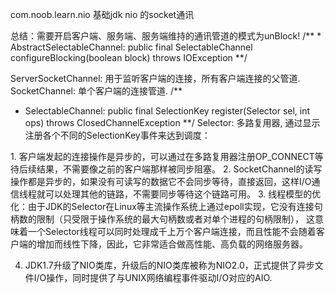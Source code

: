 com.noob.learn.nio 基础jdk nio 的socket通讯




<P>
总结：需要开启客户端、服务端、服务端维持的通讯管道的模式为unBlock!
/**
 * AbstractSelectableChannel: public final SelectableChannel configureBlocking(boolean block) throws IOException
**/
<p>

ServerSocketChannel: 用于监听客户端的连接，所有客户端连接的父管道.
SocketChannel: 单个客户端的连接管道.
/**
 * SelectableChannel: public final SelectionKey register(Selector sel, int ops) throws ClosedChannelException
**/
Selector: 多路复用器, 通过显示注册各个不同的SelectionKey事件来达到调度： 

<p>
1. 客户端发起的连接操作是异步的，可以通过在多路复用器注册OP_CONNECT等待后续结果，不需要像之前的客户端那样被同步阻塞。
2. SocketChannel的读写操作都是异步的，如果没有可读写的数据它不会同步等待，直接返回，这样I/O通信线程就可以处理其他的链路，不需要同步等待这个链路可用。
3. 线程模型的优化：由于JDK的Selector在Linux等主流操作系统上通过epoll实现，它没有连接句柄数的限制（只受限于操作系统的最大句柄数或者对单个进程的句柄限制），
这意味着一个Selector线程可以同时处理成千上万个客户端连接，而且性能不会随着客户端的增加而线性下降，因此，它非常适合做高性能、高负载的网络服务器。

4. JDK1.7升级了NIO类库，升级后的NIO类库被称为NIO2.0，正式提供了异步文件I/O操作，同时提供了与UNIX网络编程事件驱动I/O对应的AIO.